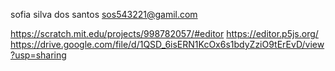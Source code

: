 sofia silva dos santos 
sos543221@gamil.com

https://scratch.mit.edu/projects/998782057/#editor
https://editor.p5js.org/
https://drive.google.com/file/d/1QSD_6isERN1KcOx6s1bdyZziO9tErEvD/view?usp=sharing
